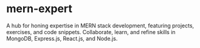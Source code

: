 # mern-expert
A hub for honing expertise in MERN stack development, featuring projects, exercises, and code snippets. Collaborate, learn, and refine skills in MongoDB, Express.js, React.js, and Node.js.
